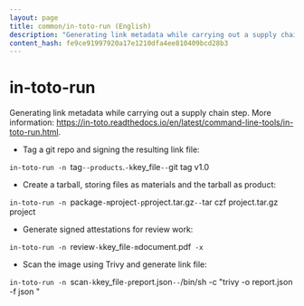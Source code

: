 ```yaml
---
layout: page
title: common/in-toto-run (English)
description: "Generating link metadata while carrying out a supply chain step."
content_hash: fe9ce91997920a17e1210dfa4ee810409bcd28b3
---
```

# in-toto-run

Generating link metadata while carrying out a supply chain step.
More information: <https://in-toto.readthedocs.io/en/latest/command-line-tools/in-toto-run.html>.

- Tag a git repo and signing the resulting link file:

`in-toto-run -n `<span class="tldr-var badge badge-pill bg-dark-lm bg-white-dm text-white-lm text-dark-dm font-weight-bold">tag</span>` --products `<span class="tldr-var badge badge-pill bg-dark-lm bg-white-dm text-white-lm text-dark-dm font-weight-bold">.</span>` -k `<span class="tldr-var badge badge-pill bg-dark-lm bg-white-dm text-white-lm text-dark-dm font-weight-bold">key_file</span>` -- `<span class="tldr-var badge badge-pill bg-dark-lm bg-white-dm text-white-lm text-dark-dm font-weight-bold">git tag v1.0</span>

- Create a tarball, storing files as materials and the tarball as product:

`in-toto-run -n `<span class="tldr-var badge badge-pill bg-dark-lm bg-white-dm text-white-lm text-dark-dm font-weight-bold">package</span>` -m `<span class="tldr-var badge badge-pill bg-dark-lm bg-white-dm text-white-lm text-dark-dm font-weight-bold">project</span>` -p `<span class="tldr-var badge badge-pill bg-dark-lm bg-white-dm text-white-lm text-dark-dm font-weight-bold">project.tar.gz</span>` -- `<span class="tldr-var badge badge-pill bg-dark-lm bg-white-dm text-white-lm text-dark-dm font-weight-bold">tar czf project.tar.gz project</span>

- Generate signed attestations for review work:

`in-toto-run -n `<span class="tldr-var badge badge-pill bg-dark-lm bg-white-dm text-white-lm text-dark-dm font-weight-bold">review</span>` -k `<span class="tldr-var badge badge-pill bg-dark-lm bg-white-dm text-white-lm text-dark-dm font-weight-bold">key_file</span>` -m `<span class="tldr-var badge badge-pill bg-dark-lm bg-white-dm text-white-lm text-dark-dm font-weight-bold">document.pdf</span>` -x`

- Scan the image using Trivy and generate link file:

`in-toto-run -n `<span class="tldr-var badge badge-pill bg-dark-lm bg-white-dm text-white-lm text-dark-dm font-weight-bold">scan</span>` -k `<span class="tldr-var badge badge-pill bg-dark-lm bg-white-dm text-white-lm text-dark-dm font-weight-bold">key_file</span>` -p `<span class="tldr-var badge badge-pill bg-dark-lm bg-white-dm text-white-lm text-dark-dm font-weight-bold">report.json</span>` -- `<span class="tldr-var badge badge-pill bg-dark-lm bg-white-dm text-white-lm text-dark-dm font-weight-bold">/bin/sh -c "trivy -o report.json -f json <IMAGE>"</span>
